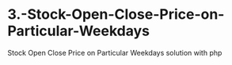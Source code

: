 # 3.-Stock-Open-Close-Price-on-Particular-Weekdays
Stock Open Close Price on Particular Weekdays solution with php
